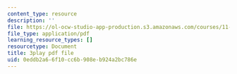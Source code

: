 ```yaml
---
content_type: resource
description: ''
file: https://ol-ocw-studio-app-production.s3.amazonaws.com/courses/11-384-malaysia-sustainable-cities-practicum-spring-2018/0eddb2a66f10cc6b908eb924a2bc786e_4-adJfyB62s.pdf
file_type: application/pdf
learning_resource_types: []
resourcetype: Document
title: 3play pdf file
uid: 0eddb2a6-6f10-cc6b-908e-b924a2bc786e
---
```

